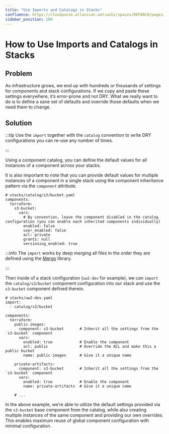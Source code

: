 ```yaml
---
title: "Use Imports and Catalogs in Stacks"
confluence: https://cloudposse.atlassian.net/wiki/spaces/REFARCH/pages/1183973406/How+to+Use+Imports+and+Catalogs+in+Stacks
sidebar_position: 100
---
```


# How to Use Imports and Catalogs in Stacks

## Problem

As infrastructure grows, we end up with hundreds or thousands of settings for components and stack configurations. If we copy and paste these settings everywhere, it’s error-prone and not DRY. What we really want to do is to define a sane set of defaults and override those defaults when we need them to change.

## Solution

:::tip
Use the `import` together with the `catalog` convention to write DRY configurations you can re-use any number of times.

:::

Using a component catalog, you can define the default values for all instances of a component across your stacks.

It is also important to note that you can provide default values for multiple instances of a component in a single stack using the component inheritance pattern via the `component` attribute.

```
# stacks/catalog/s3/bucket.yaml
components:
  terraform:
    s3-bucket:
      vars:
        # By convention, leave the component disabled in the catalog configuration (you can enable each inherited components individually)
        enabled: false
        user_enabled: false
        acl: private
        grants: null
        versioning_enabled: true
```

:::info
The `import` works by deep merging all files in the order they are defined using the [Mergo](https://github.com/imdario/mergo) library.

:::

Then inside of a stack configuration (`uw2-dev` for example), we can `import` the `catalog/s3/bucket` component configuration into our stack and use the `s3-bucket` component defined therein.

```
# stacks/uw2-dev.yaml
import:
  - catalog/s3/bucket

components:
  terraform:
    public-images:
      component: s3-bucket       # Inherit all the settings from the `s3-bucket` component
      vars:
        enabled: true            # Enable the component
        acl: public              # Override the ACL and make this a public bucket
        name: public-images      # Give it a unique name

    private-artifacts:
      component: s3-bucket       # Inherit all the settings from the `s3-bucket` component
      vars:
        enabled: true            # Enable the component
        name: private-artifacts  # Give it a unique name

    # ...
```

In the above example, we’re able to utilize the default settings provided via the `s3-bucket` base component from the catalog, while also creating multiple instances of the same component and providing our own overrides. This enables maximum reuse of global component configuration with minimal configuration.


